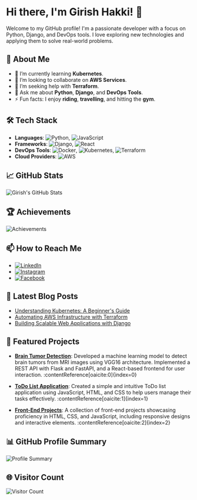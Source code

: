 
# Hi there, I'm Girish Hakki! 👋

Welcome to my GitHub profile! I'm a passionate developer with a focus on Python, Django, and DevOps tools. I love exploring new technologies and applying them to solve real-world problems.

## 🚀 About Me

- 🌱 I’m currently learning **Kubernetes**.
- 👯 I’m looking to collaborate on **AWS Services**.
- 🤔 I’m seeking help with **Terraform**.
- 💬 Ask me about **Python**, **Django**, and **DevOps Tools**.
- ⚡ Fun facts: I enjoy **riding**, **travelling**, and hitting the **gym**.

## 🛠️ Tech Stack

- **Languages**: ![Python](https://img.shields.io/badge/-Python-3776AB?style=flat&logo=python&logoColor=white), ![JavaScript](https://img.shields.io/badge/-JavaScript-F7DF1E?style=flat&logo=javascript&logoColor=black)
- **Frameworks**: ![Django](https://img.shields.io/badge/-Django-092E20?style=flat&logo=django&logoColor=white), ![React](https://img.shields.io/badge/-React-61DAFB?style=flat&logo=react&logoColor=black)
- **DevOps Tools**: ![Docker](https://img.shields.io/badge/-Docker-2496ED?style=flat&logo=docker&logoColor=white), ![Kubernetes](https://img.shields.io/badge/-Kubernetes-326CE5?style=flat&logo=kubernetes&logoColor=white), ![Terraform](https://img.shields.io/badge/-Terraform-623CE4?style=flat&logo=terraform&logoColor=white)
- **Cloud Providers**: ![AWS](https://img.shields.io/badge/-AWS-232F3E?style=flat&logo=amazon-aws&logoColor=white)

## 📈 GitHub Stats

![Girish's GitHub Stats](https://github-readme-stats.vercel.app/api?username=GirishHakki&show_icons=true&theme=radical)

## 🏆 Achievements

![Achievements](https://github-profile-trophy.vercel.app/?username=GirishHakki&theme=dracula&no-frame=true&margin-w=15&margin-h=15)

## 📫 How to Reach Me

- [![LinkedIn](https://img.shields.io/badge/-LinkedIn-0077B5?style=flat&logo=linkedin&logoColor=white)](https://www.linkedin.com/in/girish-hakki/)
- [![Instagram](https://img.shields.io/badge/-Instagram-E4405F?style=flat&logo=instagram&logoColor=white)](https://www.instagram.com/girishhakki/)
- [![Facebook](https://img.shields.io/badge/-Facebook-1877F2?style=flat&logo=facebook&logoColor=white)](https://www.facebook.com/girish.hakki)

## 📝 Latest Blog Posts

<!-- BLOG-POST-LIST:START -->
- [Understanding Kubernetes: A Beginner's Guide](https://yourblog.com/kubernetes-beginners-guide)
- [Automating AWS Infrastructure with Terraform](https://yourblog.com/aws-terraform-automation)
- [Building Scalable Web Applications with Django](https://yourblog.com/scalable-django-apps)
<!-- BLOG-POST-LIST:END -->

## 🎨 Featured Projects

- **[Brain Tumor Detection](https://github.com/GirishHakki/Brain-tumor-Detection)**: Developed a machine learning model to detect brain tumors from MRI images using VGG16 architecture. Implemented a REST API with Flask and FastAPI, and a React-based frontend for user interaction. :contentReference[oaicite:0]{index=0}

- **[ToDo List Application](https://github.com/GirishHakki/ToDo-List)**: Created a simple and intuitive ToDo list application using JavaScript, HTML, and CSS to help users manage their tasks effectively. :contentReference[oaicite:1]{index=1}

- **[Front-End Projects](https://github.com/GirishHakki/Front-End-Project)**: A collection of front-end projects showcasing proficiency in HTML, CSS, and JavaScript, including responsive designs and interactive elements. :contentReference[oaicite:2]{index=2}

## 📊 GitHub Profile Summary

![Profile Summary](https://github-profile-summary-cards.vercel.app/api/cards/profile-details?username=GirishHakki&theme=radical)

## 🌐 Visitor Count

![Visitor Count](https://komarev.com/ghpvc/?username=GirishHakki&color=blue)


